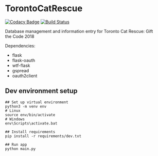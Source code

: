 # TorontoCatRescue

[![Codacy Badge](https://api.codacy.com/project/badge/Grade/78ed1a955c244fc1b2436a425a354f0e)](https://app.codacy.com/app/wipash/TorontoCatRescue?utm_source=github.com&utm_medium=referral&utm_content=wipash/TorontoCatRescue&utm_campaign=Badge_Grade_Dashboard)
[![Build Status](https://travis-ci.com/wipash/TorontoCatRescue.svg?branch=master)](https://travis-ci.com/wipash/TorontoCatRescue)

Database management and information entry for Toronto Cat Rescue: Gift the Code 2018

Dependencies:

  - flask
  - flask-oauth
  - wtf-flask
  - gspread
  - oauth2client

## Dev environment setup

    ## Set up virtual environment
    python3 -m venv env
    # Linux
    source env/bin/activate
    # Windows
    env\Scripts\activate.bat

    ## Install requirements
    pip install -r requirements/dev.txt

    ## Run app
    python main.py
